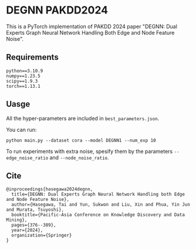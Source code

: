 # DEGNN PAKDD2024
This is a PyTorch implementation of PAKDD 2024 paper "DEGNN: Dual Experts Graph Neural Network Handling Both Edge and Node Feature Noise".

## Requirements
```
python==3.10.9
numpy==1.23.5
scipy==1.9.3
torch==1.13.1
```

## Uasge
All the hyper-parameters are included in `best_parameters.json`.

You can run:
```
python main.py --dataset cora --model DEGNN1 --num_exp 10
```
To run experiments with extra noise, spesify them by the parameters `--edge_noise_ratio` and `--node_noise_ratio`.

## Cite
```
@inproceedings{hasegawa2024degnn,
  title={DEGNN: Dual Experts Graph Neural Network Handling both Edge and Node Feature Noise},
  author={Hasegawa, Tai and Yun, Sukwon and Liu, Xin and Phua, Yin Jun and Murata, Tsuyoshi},
  booktitle={Pacific-Asia Conference on Knowledge Discovery and Data Mining},
  pages={376--389},
  year={2024},
  organization={Springer}
}
```
